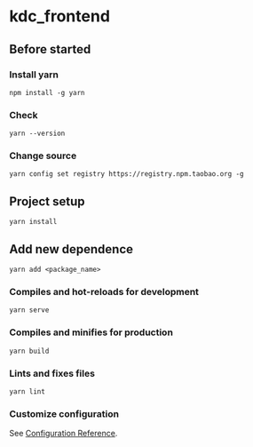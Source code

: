 # kdc_frontend

## Before started

### Install yarn
```
npm install -g yarn
```

### Check
```
yarn --version
```

### Change source
```
yarn config set registry https://registry.npm.taobao.org -g
```

## Project setup
```
yarn install
```

## Add new dependence
```
yarn add <package_name>
```

### Compiles and hot-reloads for development
```
yarn serve
```

### Compiles and minifies for production
```
yarn build
```

### Lints and fixes files
```
yarn lint
```

### Customize configuration
See [Configuration Reference](https://cli.vuejs.org/config/).
